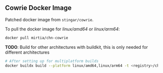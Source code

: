 ## Cowrie Docker Image

Patched docker image from `stingar/cowrie`.

To pull the docker image for *linux/amd64* or *linux/arm64*:
```sh
docker pull mirtia/chn-cowrie
```

**TODO**: Build for other architectures with buildkit, this is only needed for different architectures

```sh
# After setting up for multiplatform builds
docker buildx build --platform linux/amd64,linux/arm64 -t <registry>/chn-cowrie:1.9.1 --build-arg COWRIE_VERSION=1.9.1 --push .
```